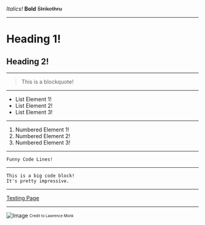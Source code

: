 *Italics!*
**Bold**
~~Strikethru~~

---

# Heading 1!
## Heading 2!

---

> This is a blockquote!

---

* List Element 1!
* List Element 2!
* List Element 3!

---

1. Numbered Element 1!
2. Numbered Element 2!
3. Numbered Element 3!

---

`Funny Code Lines!`

---

```
This is a big code block!
It's pretty impressive.
```

---

[Testing Page](https://lasteternity.github.io/cse15l-lab-reports/testing.html)

---

![Image](https://cdn.pixabay.com/photo/2015/09/17/17/25/code-944499_960_720.jpg)
<sub><sup>Credit to Lawrence Monk</sup></sub>
